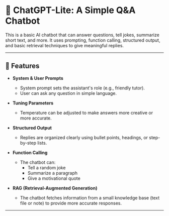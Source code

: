 # 🤖 ChatGPT-Lite: A Simple Q&A Chatbot

This is a basic AI chatbot that can answer questions, tell jokes, summarize short text, and more. It uses prompting, function calling, structured output, and basic retrieval techniques to give meaningful replies.

---

## 📌 Features

- **System & User Prompts**  
  - System prompt sets the assistant's role (e.g., friendly tutor).  
  - User can ask any question in simple language.

- **Tuning Parameters**  
  - Temperature can be adjusted to make answers more creative or more accurate.

- **Structured Output**  
  - Replies are organized clearly using bullet points, headings, or step-by-step lists.

- **Function Calling**  
  - The chatbot can:
    - Tell a random joke  
    - Summarize a paragraph  
    - Give a motivational quote

- **RAG (Retrieval-Augmented Generation)**  
  - The chatbot fetches information from a small knowledge base (text file or note) to provide more accurate responses.

---




